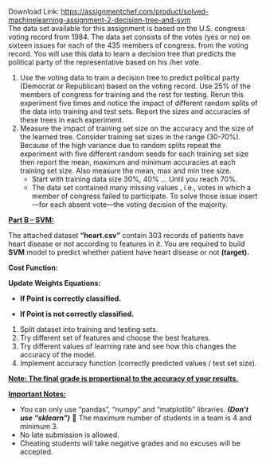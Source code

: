Download Link: https://assignmentchef.com/product/solved-machinelearning-assignment-2-decision-tree-and-svm
<br>
The data set available for this assignment is based on the U.S. congress voting record from 1984. The data set consists of the votes (yes or no) on sixteen issues for each of the 435 members of congress. from the voting record. You will use this data to learn a decision tree that predicts the political party of the representative based on his /her vote.

<ol>

 <li>Use the voting data to train a decision tree to predict political party (Democrat or Republican) based on the voting record. Use 25% of the members of congress for training and the rest for testing. Rerun this experiment five times and notice the impact of different random splits of the data into training and test sets. Report the sizes and accuracies of these trees in each experiment.</li>

 <li>Measure the impact of training set size on the accuracy and the size of the learned tree. Consider training set sizes in the range (30-70%). Because of the high variance due to random splits repeat the experiment with five different random seeds for each training set size then report the mean, maximum and minimum accuracies at each training set size. Also measure the mean, max and min tree size.

  <ul>

   <li>Start with training data size 30%, 40% … Until you reach 70%.</li>

   <li>The data set contained many missing values , i.e., votes in which a member of congress failed to participate. To solve those issue insert—for each absent vote—the voting decision of the majority.</li>

  </ul></li>

</ol>

<strong><u>Part B – SVM:</u></strong><strong>  </strong>

The attached dataset <strong>“heart.csv”</strong> contain 303 records of patients have heart disease or not according to features in it. You are required to build <strong>SVM</strong> model to predict whether patient have heart disease or not <strong>(target). </strong>

<strong>Cost Function: </strong>

<strong>Update Weights Equations: </strong>

<ul>

 <li><strong>If Point is correctly classified. </strong></li>

</ul>

<strong> </strong>

<ul>

 <li><strong>If Point is not correctly classified. </strong></li>

</ul>




<ol>

 <li>Split dataset into training and testing sets.</li>

 <li>Try different set of features and choose the best features.</li>

 <li>Try different values of learning rate and see how this changes the accuracy of the model.</li>

 <li>Implement accuracy function (correctly predicted values / test set size).</li>

</ol>

<strong><u>Note: The final grade is proportional to the accuracy of your results</u></strong><strong><u>.</u></strong>




<strong><u>Important Notes:</u></strong>

<ul>

 <li>You can only use “pandas”, “numpy” and “matplotlib” libraries. <strong><em>(Don’t use “sklearn”)</em></strong>  The maximum number of students in a team is 4 and minimum 3.</li>

 <li>No late submission is allowed.</li>

 <li>Cheating students will take negative grades and no excuses will be accepted.</li>

</ul>


